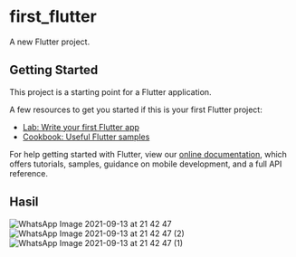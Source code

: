 # first_flutter

A new Flutter project.

## Getting Started

This project is a starting point for a Flutter application.

A few resources to get you started if this is your first Flutter project:

- [Lab: Write your first Flutter app](https://flutter.dev/docs/get-started/codelab)
- [Cookbook: Useful Flutter samples](https://flutter.dev/docs/cookbook)

For help getting started with Flutter, view our
[online documentation](https://flutter.dev/docs), which offers tutorials,
samples, guidance on mobile development, and a full API reference.

## Hasil
![WhatsApp Image 2021-09-13 at 21 42 47](https://user-images.githubusercontent.com/29327450/133105010-c1b9d4f8-86df-4a4e-8b07-09bae38b036e.jpeg)
![WhatsApp Image 2021-09-13 at 21 42 47 (2)](https://user-images.githubusercontent.com/29327450/133105019-d10e3f08-7808-4a76-ab30-9b8946480471.jpeg)
![WhatsApp Image 2021-09-13 at 21 42 47 (1)](https://user-images.githubusercontent.com/29327450/133105025-87748547-a21b-4e15-8e27-dd1094f58fc9.jpeg)
